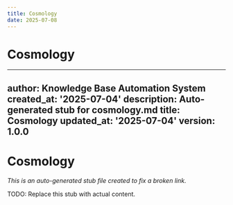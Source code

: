 ```yaml
---
title: Cosmology
date: 2025-07-08
---
```


# Cosmology

---
author: Knowledge Base Automation System
created_at: '2025-07-04'
description: Auto-generated stub for cosmology.md
title: Cosmology
updated_at: '2025-07-04'
version: 1.0.0
---

# Cosmology

*This is an auto-generated stub file created to fix a broken link.*

TODO: Replace this stub with actual content.
